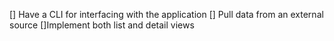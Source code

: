  [] Have a CLI for interfacing with the application
 [] Pull data from an external source
 []Implement both list and detail views